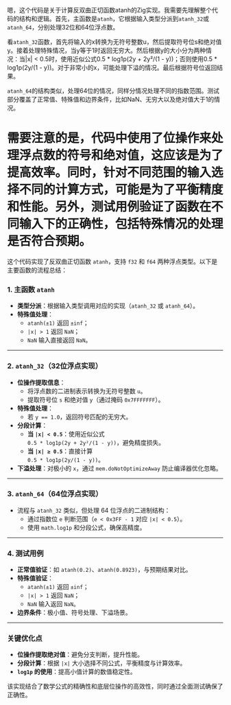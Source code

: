 嗯，这个代码是关于计算反双曲正切函数atanh的Zig实现。我需要先理解整个代码的结构和逻辑。首先，主函数是`atanh`，它根据输入类型分派到`atanh_32`或`atanh_64`，分别处理32位和64位浮点数。

看`atanh_32`函数，首先将输入的x转换为无符号整数u，然后提取符号位s和绝对值y。接着处理特殊情况，当y等于1时返回无穷大。然后根据y的大小分为两种情况：当|x| < 0.5时，使用近似公式0.5 * log1p(2y + 2y²/(1 - y))；否则使用0.5 * log1p(2y/(1 - y))。对于非常小的x，可能处理下溢的情况。最后根据符号位返回结果。

`atanh_64`的结构类似，处理64位的情况，同样分情况处理不同的指数范围。测试部分覆盖了正常值、特殊值和边界条件，比如NaN、无穷大以及绝对值大于1的情况。

需要注意的是，代码中使用了位操作来处理浮点数的符号和绝对值，这应该是为了提高效率。同时，针对不同范围的输入选择不同的计算方式，可能是为了平衡精度和性能。另外，测试用例验证了函数在不同输入下的正确性，包括特殊情况的处理是否符合预期。
================================================
这个代码实现了反双曲正切函数 `atanh`，支持 `f32` 和 `f64` 两种浮点类型。以下是主要函数的流程总结：

### 1. **主函数 `atanh`**
   - **类型分派**：根据输入类型调用对应的实现（`atanh_32` 或 `atanh_64`）。
   - **特殊值处理**：
     - `atanh(±1)` 返回 `±inf`；
     - `|x| > 1` 返回 `NaN`；
     - `NaN` 输入直接返回 `NaN`。

---

### 2. **`atanh_32`（32位浮点实现）**
   - **位操作提取信息**：
     - 将浮点数的二进制表示转换为无符号整数 `u`。
     - 提取符号位 `s` 和绝对值 `y`（通过掩码 `0x7FFFFFFF`）。
   - **特殊值处理**：
     - 若 `y == 1.0`，返回符号匹配的无穷大。
   - **分段计算**：
     - **当 `|x| < 0.5`**：使用近似公式  
       `0.5 * log1p(2y + 2y²/(1 - y))`，避免精度损失。
     - **当 `|x| ≥ 0.5`**：直接计算  
       `0.5 * log1p(2y/(1 - y))`。
   - **下溢处理**：对极小的 `x`，通过 `mem.doNotOptimizeAway` 防止编译器优化忽略。

---

### 3. **`atanh_64`（64位浮点实现）**
   - 流程与 `atanh_32` 类似，但处理 64 位浮点的二进制结构：
     - 通过指数位 `e` 判断范围（`e < 0x3FF - 1` 对应 `|x| < 0.5`）。
     - 使用 `math.log1p` 和分段公式，确保高精度。

---

### 4. **测试用例**
   - **正常值验证**：如 `atanh(0.2)`、`atanh(0.8923)`，与预期结果对比。
   - **特殊值验证**：
     - `atanh(±1)` 返回 `±inf`；
     - `|x| > 1` 返回 `NaN`；
     - `NaN` 输入返回 `NaN`。
   - **边界条件**：极小值、符号处理、下溢场景。

---

### 关键优化点
- **位操作提取绝对值**：避免分支判断，提升性能。
- **分段计算**：根据 `|x|` 大小选择不同公式，平衡精度与计算效率。
- **`log1p` 的使用**：提高小值计算的数值稳定性。

该实现结合了数学公式的精确性和底层位操作的高效性，同时通过全面测试确保了正确性。
